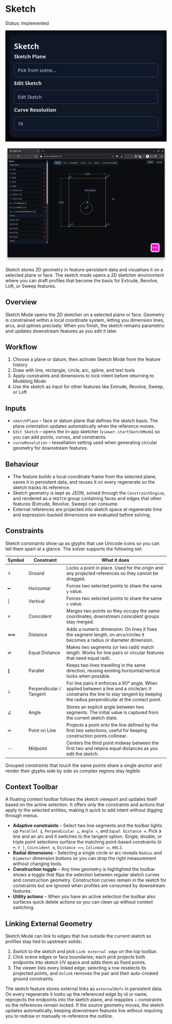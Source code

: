 # Sketch

Status: Implemented

![Sketch feature dialog](sketch.png)

![Sketch Mode](../SKETCH.png)

Sketch stores 2D geometry in feature-persistent data and visualises it on a selected plane or face. The sketch mode opens a 2D sketcher environment where you can draft profiles that become the basis for Extrude, Revolve, Loft, or Sweep features.

## Overview

Sketch Mode opens the 2D sketcher on a selected plane or face. Geometry is constrained within a local coordinate system, letting you dimension lines, arcs, and splines precisely. When you finish, the sketch remains parametric and updates downstream features as you edit it later.

## Workflow

1. Choose a plane or datum, then activate Sketch Mode from the feature history
2. Draw with line, rectangle, circle, arc, spline, and text tools
3. Apply constraints and dimensions to lock intent before returning to Modeling Mode
4. Use the sketch as input for other features like Extrude, Revolve, Sweep, or Loft

## Inputs
- `sketchPlane` – face or datum plane that defines the sketch basis. The plane orientation updates automatically when the reference moves.
- `Edit Sketch` – opens the in-app sketcher (`viewer.startSketchMode`) so you can add points, curves, and constraints.
- `curveResolution` – tessellation setting used when generating circular geometry for downstream features.

## Behaviour
- The feature builds a local coordinate frame from the selected plane, saves it in persistent data, and reuses it on every regenerate so the sketch tracks its reference.
- Sketch geometry is kept as JSON, solved through the `ConstraintEngine`, and rendered as a `SKETCH` group containing faces and edges that other features (Extrude, Revolve, Sweep) can consume.
- External references are projected into sketch space at regenerate time and expression-backed dimensions are evaluated before solving.

## Constraints
Sketch constraints show up as glyphs that use Unicode icons so you can tell them apart at a glance. The solver supports the following set:

| Symbol | Constraint | What it does |
| --- | --- | --- |
| ⏚ | Ground | Locks a point in place. Used for the origin and any projected references so they cannot be dragged. |
| ━ | Horizontal | Forces two selected points to share the same `y` value. |
| │ | Vertical | Forces two selected points to share the same `x` value. |
| ≡ | Coincident | Merges two points so they occupy the same coordinates; downstream coincident groups stay merged. |
| ⟺ | Distance | Adds a numeric dimension. On lines it fixes the segment length, on arcs/circles it becomes a radius or diameter dimension. |
| ⇌ | Equal Distance | Makes two segments (or two radii) match length. Works for line pairs or circular features that need equal radii. |
| ∥ | Parallel | Keeps two lines travelling in the same direction, reusing existing horizontal/vertical locks when possible. |
| ⟂ | Perpendicular / Tangent | For line pairs it enforces a 90° angle. When applied between a line and a circle/arc it constrains the line to stay tangent by keeping the radius perpendicular at the contact point. |
| ∠ | Angle | Stores an explicit angle between two segments. The initial value is captured from the current sketch state. |
| ⏛ | Point on Line | Projects a point onto the line defined by the first two selections, useful for keeping construction points collinear. |
| ⋯ | Midpoint | Centers the third point midway between the first two and retains equal distances as you edit the sketch. |

Grouped constraints that touch the same points share a single anchor and render their glyphs side by side so complex regions stay legible.

## Context Toolbar
A floating context toolbar follows the sketch viewport and updates itself based on the active selection. It offers only the constraints and actions that apply to the selected entities, making it quick to add intent without digging through menus.

- **Adaptive constraints** – Select two line segments and the toolbar lights up `Parallel ∥`, `Perpendicular ⟂`, `Angle ∠`, and `Equal Distance ⇌`. Pick a line and an arc and it switches to the tangent option. Single, double, or triple point selections surface the matching point-based constraints (`H ━`, `V │`, `Coincident ≡`, `Distance ⟺`, `Colinear ⏛`, etc.).
- **Radial dimensions** – Selecting a single circle or arc reveals `Radius` and `Diameter` dimension buttons so you can drop the right measurement without changing tools.
- **Construction toggle** – Any time geometry is highlighted the toolbar shows a toggle that flips the selection between regular sketch curves and construction geometry. Construction curves remain in the sketch for constraints but are ignored when profiles are consumed by downstream features.
- **Utility actions** – When you have an active selection the toolbar also surfaces quick delete actions so you can clean up without context switching.

## Linking External Geometry
Sketch Mode can link to edges that live outside the current sketch so profiles stay tied to upstream solids:

1. Switch to the sketch and pick `Link external edge` on the top toolbar.
2. Click scene edges or face boundaries; each pick projects both endpoints into sketch UV space and adds them as fixed points.
3. The viewer lists every linked edge; selecting a row reselects its projected points, and `Unlink` removes the pair and their auto-created ground constraints.

The sketch feature stores external links as `externalRefs` in persistent data. On every regenerate it looks up the referenced edge by id or name, reprojects the endpoints into the sketch plane, and reapplies `⏚` constraints so the references remain locked. If the source geometry moves, the sketch updates automatically, keeping downstream features live without requiring you to redraw or manually re-reference the outline.
